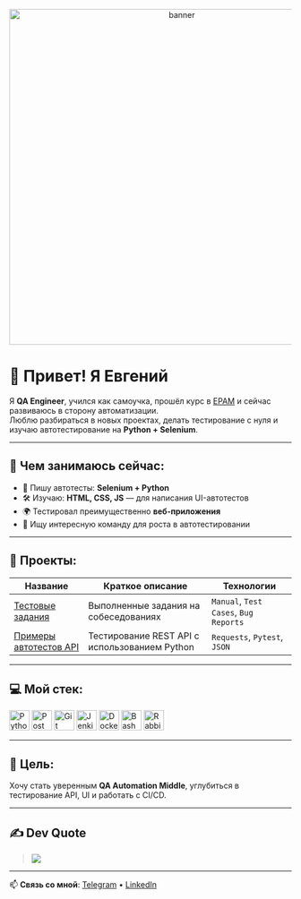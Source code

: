 <p align="center">
  <img src="https://user-images.githubusercontent.com/74038190/225813708-98b745f2-7d22-48cf-9150-083f1b00d6c9.gif" width="600" alt="banner">
</p>

# 👋 Привет! Я Евгений

Я **QA Engineer**, учился как самоучка, прошёл курс в [EPAM](https://epam.com) и сейчас развиваюсь в сторону автоматизации.  
Люблю разбираться в новых проектах, делать тестирование с нуля и изучаю автотестирование на **Python + Selenium**.

---

## 🚀 Чем занимаюсь сейчас:
- 🧪 Пишу автотесты: **Selenium + Python**
- 🛠️ Изучаю: **HTML, CSS, JS** — для написания UI-автотестов
- 🌍 Тестировал преимущественно **веб-приложения**
- 🤝 Ищу интересную команду для роста в автотестировании

---

## 📁 Проекты:

| Название | Краткое описание | Технологии |
|---------|------------------|------------|
| [Тестовые задания](https://github.com/baolev/Test-tasks) | Выполненные задания на собеседованиях | `Manual`, `Test Cases`, `Bug Reports` |
| [Примеры автотестов API](https://github.com/baolev/baolev/tree/main/Примеры%20Автотестов) | Тестирование REST API с использованием Python | `Requests`, `Pytest`, `JSON` |

---

## 💻 Мой стек:

<p align="left">
  <img src="https://raw.githubusercontent.com/danielcranney/readme-generator/main/public/icons/skills/python-colored.svg" width="36" alt="Python"/>
  <img src="https://www.vectorlogo.zone/logos/getpostman/getpostman-icon.svg" width="36" alt="Postman"/>
  <img src="https://www.vectorlogo.zone/logos/git-scm/git-scm-icon.svg" width="36" alt="Git"/>
  <img src="https://www.vectorlogo.zone/logos/jenkins/jenkins-icon.svg" width="36" alt="Jenkins"/>
  <img src="https://www.vectorlogo.zone/logos/docker/docker-icon.svg" width="36" alt="Docker"/>
  <img src="https://www.vectorlogo.zone/logos/gnu_bash/gnu_bash-icon.svg" width="36" alt="Bash"/>
  <img src="https://www.vectorlogo.zone/logos/rabbitmq/rabbitmq-icon.svg" width="36" alt="RabbitMQ"/>
</p>


---

## 🧠 Цель:
Хочу стать уверенным **QA Automation Middle**, углубиться в тестирование API, UI и работать с CI/CD.

---

## ✍️ Dev Quote

> ![](https://quotes-github-readme.vercel.app/api?type=horizontal&theme=radical)

---

📫 **Связь со мной**: [Telegram](https://t.me/Bolevboss) • [LinkedIn](https://www.linkedin.com/in/evgeniy-bool-471b28231/)
